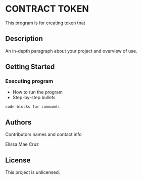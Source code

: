 # CONTRACT TOKEN

This program is for creating token tnat 

## Description

An in-depth paragraph about your project and overview of use.

## Getting Started

### Executing program

* How to run the program
* Step-by-step bullets
```
code blocks for commands
```

## Authors

Contributors names and contact info

Elissa Mae Cruz


## License

This project is unlicensed.
